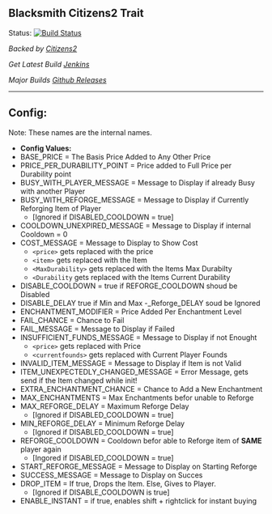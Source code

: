 

**Blacksmith Citizens2 Trait**
------------------------------

Status: [![Build Status](http://84.200.222.238:8080/buildStatus/icon?job=Github.HurricanKai.Blacksmith)](http://84.200.222.238:8080/job/Github.HurricanKai.Blacksmith/)

*Backed by [Citizens2](https://github.com/CitizensDev/Citizens2)* 

*Get Latest Build	[Jenkins](http://ci.citizensnpcs.co/job/Blacksmith/)* 

*Major Builds [Github Releases](https://github.com/HurricanKai/Blacksmith/releases)* 


----------


**Config:**
-------------

Note: These names are the internal names.

- **Config Values:**
 - BASE_PRICE = The Basis Price Added to Any Other Price
 - PRICE_PER_DURABILITY_POINT = Price added to Full Price per Durability point
 - BUSY_WITH_PLAYER_MESSAGE = Message to Display if already Busy with another Player
 - BUSY_WITH_REFORGE_MESSAGE = Message to Display if Currently Reforging Item of Player 
     - [Ignored if DISABLED_COOLDOWN = true]
 - COOLDOWN_UNEXPIRED_MESSAGE = Message to Display if internal Cooldown = 0
 - COST_MESSAGE = Message to Display to Show Cost
     - `<price>` gets replaced with the price
     - `<item>` gets replaced with the Item
     - `<MaxDurability>` gets replaced with the Items Max Durabilty
     - `<Durability` gets replaced with the Items Current Durability
 - DISABLE_COOLDOWN = true if REFORGE_COOLDOWN shoud be Disabled
 - DISABLE_DELAY true if Min and Max -_Reforge_DELAY soud be Ignored
 - ENCHANTMENT_MODIFIER = Price Added Per Enchantment Level
 - FAIL_CHANCE = Chance to Fail
 - FAIL_MESSAGE = Message to Display if Failed
 - INSUFFICIENT_FUNDS_MESSAGE = Message to Display if not Enought 
     - `<price>` gets replaced with Price
     - `<currentfounds>` gets replaced with Current Player Founds
 - INVALID_ITEM_MESSAGE = Message to Display if Item is not Valid
 - ITEM_UNEXPECTEDLY_CHANGED_MESSAGE = Error Message, gets send if the Item changed while init!
 - EXTRA_ENCHANTMENT_CHANCE = Chance to Add a New Enchantment
 - MAX_ENCHANTMENTS = Max Enchantments befor unable to Reforge
 - MAX_REFORGE_DELAY = Maximum Reforge Delay
     - [Ignored if DISABLED_COOLDOWN = true]
 - MIN_REFORGE_DELAY = Minimum Reforge Delay
     - [Ignored if DISABLED_COOLDOWN = true]
 - REFORGE_COOLDOWN = Cooldown befor able to Reforge item of **SAME** player again
     - [Ingored if DISABLED_COOLDOWN = true]
 - START_REFORGE_MESSAGE = Message to Display on Starting Reforge
 - SUCCESS_MESSAGE = Message to Display on Succes
 - DROP_ITEM = If true, Drops the Item. Else, Gives to Player.
     - [Ignored if DISABLE_COOLDOWN is true]
 - ENABLE_INSTANT = if true, enables shift + rightclick for instant buying 
